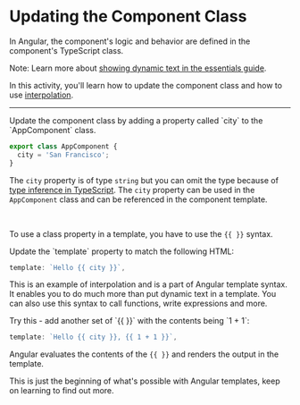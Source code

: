 # Updating the Component Class

In Angular, the component's logic and behavior are defined in the component's TypeScript class.

Note: Learn more about [showing dynamic text in the essentials guide](/essentials/templates#showing-dynamic-text).

In this activity, you'll learn how to update the component class and how to use [interpolation](/guide/templates/binding#render-dynamic-text-with-text-interpolation).

<hr />

<docs-workflow>

<docs-step title="Add a property called `city`">
Update the component class by adding a property called `city` to the `AppComponent` class.

```ts
export class AppComponent {
  city = 'San Francisco';
}
```

The `city` property is of type `string` but you can omit the type because of [type inference in TypeScript](https://www.typescriptlang.org/docs/handbook/type-inference.html). The `city` property can be used in the `AppComponent` class and can be referenced in the component template.

<br>

To use a class property in a template, you have to use the `{{ }}` syntax.
</docs-step>

<docs-step title="Update the component template">
Update the `template` property to match the following HTML:

```ts
template: `Hello {{ city }}`,
```

This is an example of interpolation and is a part of Angular template syntax. It enables you to do much more than put dynamic text in a template. You can also use this syntax to call functions, write expressions and more.
</docs-step>

<docs-step title="More practice with interpolation">
Try this - add another set of `{{ }}` with the contents being `1 + 1`:

```ts
template: `Hello {{ city }}, {{ 1 + 1 }}`,
```

Angular evaluates the contents of the `{{ }}` and renders the output in the template.
</docs-step>

</docs-workflow>

This is just the beginning of what's possible with Angular templates, keep on learning to find out more.
